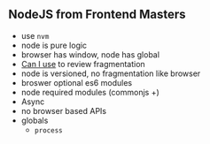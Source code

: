 ## NodeJS from Frontend Masters

- use `nvm`
- node is pure logic
- browser has window, node has global
- [Can I use](https://caniuse.com/) to review fragmentation
- node is versioned, no fragmentation like browser
- broswer optional es6 modules
- node required modules (commonjs +)
- Async
- no browser based APIs
- globals
  - `process`
